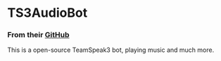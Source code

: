 # TS3AudioBot

### From their [GitHub](https://github.com/Splamy/TS3AudioBot)
This is a open-source TeamSpeak3 bot, playing music and much more.